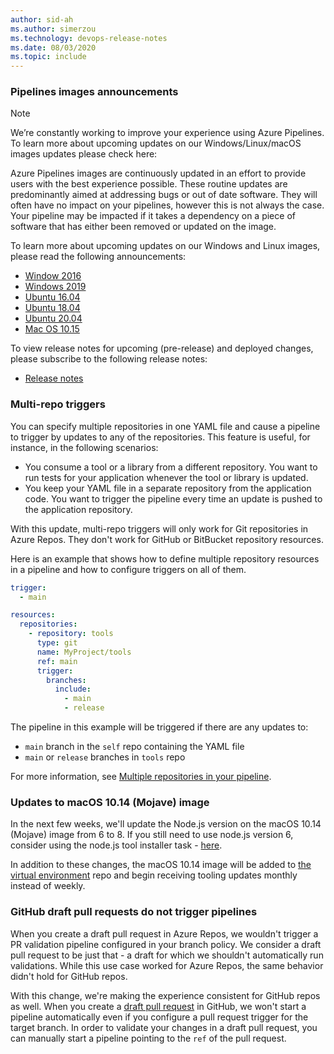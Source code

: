 ```yaml
---
author: sid-ah
ms.author: simerzou
ms.technology: devops-release-notes
ms.date: 08/03/2020
ms.topic: include
---
```


### Pipelines images announcements

> [!NOTE]
> We’re constantly working to improve your experience using Azure Pipelines. To learn more about upcoming updates on our Windows/Linux/macOS images updates please check here:
>
> Azure Pipelines images are continuously updated in an effort to provide users with the best experience possible. These routine updates are predominantly aimed at addressing bugs or out of date software. They will often have no impact on your pipelines, however this is not always the case. Your pipeline may be impacted if it takes a dependency on a piece of software that has either been removed or updated on the image.
>
> To learn more about upcoming updates on our Windows and Linux images, please read the following announcements:
>
> - [Window 2016](https://github.com/actions/virtual-environments/blob/d6d20c9d84ca1e4f4d1c9767bc00ce26d226c7f9/images/win/Windows2016-Readme.md)
> - [Windows 2019](https://github.com/actions/virtual-environments/blob/d6d20c9d84ca1e4f4d1c9767bc00ce26d226c7f9/images/win/Windows2019-Readme.md)
> - [Ubuntu 16.04](https://github.com/actions/virtual-environments/blob/d6d20c9d84ca1e4f4d1c9767bc00ce26d226c7f9/images/linux/Ubuntu1604-README.md)
> - [Ubuntu 18.04](https://github.com/actions/virtual-environments/blob/d6d20c9d84ca1e4f4d1c9767bc00ce26d226c7f9/images/linux/Ubuntu1804-README.md)
> - [Ubuntu 20.04](https://github.com/actions/virtual-environments/blob/d6d20c9d84ca1e4f4d1c9767bc00ce26d226c7f9/images/linux/Ubuntu2004-README.md)
> - [Mac OS 10.15](https://github.com/actions/virtual-environments/blob/d6d20c9d84ca1e4f4d1c9767bc00ce26d226c7f9/images/macos/macos-10.15-Readme.md)
>
> To view release notes for upcoming (pre-release) and deployed changes, please subscribe to the following release notes:
>
> - [Release notes](https://github.com/actions/virtual-environments/releases)

### Multi-repo triggers

You can specify multiple repositories in one YAML file and cause a pipeline to trigger by updates to any of the repositories. This feature is useful, for instance, in the following scenarios:

- You consume a tool or a library from a different repository. You want to run tests for your application whenever the tool or library is updated.
- You keep your YAML file in a separate repository from the application code. You want to trigger the pipeline every time an update is pushed to the application repository.

With this update, multi-repo triggers will only work for Git repositories in Azure Repos. They don't work for GitHub or BitBucket repository resources.

Here is an example that shows how to define multiple repository resources in a pipeline and how to configure triggers on all of them.

```yaml
trigger:
  - main

resources:
  repositories:
    - repository: tools
      type: git
      name: MyProject/tools
      ref: main
      trigger:
        branches:
          include:
            - main
            - release
```

The pipeline in this example will be triggered if there are any updates to:

- `main` branch in the `self` repo containing the YAML file
- `main` or `release` branches in `tools` repo

For more information, see [Multiple repositories in your pipeline](https://docs.microsoft.com/azure/devops/pipelines/repos/multi-repo-checkout?view=azure-devops).

### Updates to macOS 10.14 (Mojave) image

In the next few weeks, we'll update the Node.js version on the macOS 10.14 (Mojave) image from 6 to 8. If you still need to use node.js version 6, consider using the node.js tool installer task - [here](https://docs.microsoft.com/azure/devops/pipelines/tasks/tool/node-js?view=azure-devops).

In addition to these changes, the macOS 10.14 image will be added to [the virtual environment](https://github.com/actions/virtual-environments/tree/main/images) repo and begin receiving tooling updates monthly instead of weekly.

### GitHub draft pull requests do not trigger pipelines

When you create a draft pull request in Azure Repos, we wouldn't trigger a PR validation pipeline configured in your branch policy. We consider a draft pull request to be just that - a draft for which we shouldn't automatically run validations. While this use case worked for Azure Repos, the same behavior didn't hold for GitHub repos.

With this change, we're making the experience consistent for GitHub repos as well. When you create a [draft pull request](https://docs.github.com/github/collaborating-with-issues-and-pull-requests/about-pull-requests#draft-pull-requests) in GitHub, we won't start a pipeline automatically even if you configure a pull request trigger for the target branch. In order to validate your changes in a draft pull request, you can manually start a pipeline pointing to the `ref` of the pull request.
